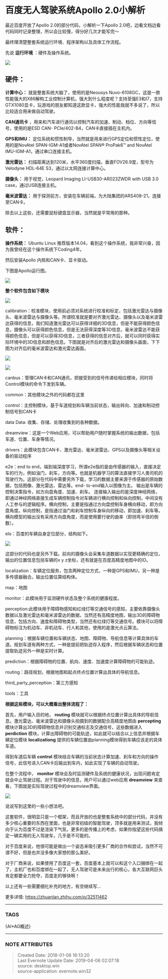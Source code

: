 # 百度无人驾驶系统Apollo 2.0小解析

最近百度开放了Apollo 2.0的部分代码，小解析一下Apollo 2.0吧，边看文档边看代码同时记录整理，所以会比较慢，得分好几次才能写完～

最终理清楚整套系统运行环境、程序架构以及具体工作流程。

先说 **运行环境** ：硬件及操作系统。

![](https://pic1.zhimg.com/v2-6e14c1cbc231b8260c7ae0c25583c500_b.jpg)

## 硬件：

 **计算中心：** 就是整套系统大脑了，使用的是Neousys
Nuvo-6108GC，这是一款性能强大的X86解构工业控制计算机，强大到什么程度呢？支持至强E3和I7，支持GTX1080显卡，玩游戏的朋友都知道这款显卡，强大的性能我就不多说了，所以比较适合用来做自动驾驶。

 **CAN通讯卡** ，用来和汽车进行通讯以控制汽车的加速、制动、档位、方向等信号，使用的是ESD CAN-
PCIe/402-B4，CAN卡直接插在主机内。

 **GPS和IMU：** 定位系统和惯性制导，当然就是用来进行GPS定位和惯性定位，使用的是NovAtel SPAN-IGM-A1或者NovAtel
SPAN® ProPak6™ and NovAtel IMU-IGM-A1，通过串口连接主机。

 **激光雷达：** 扫描距离达到120米，水平360度扫描，垂直FOV26.9度，型号为Velodyne HDL-64E S3，通过以太网连接计算中心。

 **摄像头：** 用于视觉，Leopard Imaging LI-USB30-AR023ZWDR with USB 3.0 case，通过USB连接主机。

 **毫米波雷达：** 用于探测前方，安装在车辆前端，为大陆集团的ARS408-21，连接至CAN卡。

除去以上这些，还需要鼠标键盘显示器，当然就是平常用的那种。

## 软件：

 **操作系统：** Ubuntu Linux 推荐版本14.04，看到这个操作系统，我非常兴奋，因为我曾经在这个操作系统下Coding4年。

然后安装Apollo 内核和CAN卡、显卡驱动。

下图是Apollo运行图。

![](https://pic2.zhimg.com/v2-0e6ab3d3a41d4ad940102a31e52fb835_b.jpg)

 **整个软件包含如下模块**

![](https://pic4.zhimg.com/v2-3b5552d76bd225ec19ccac767f693be9_b.jpg)

calibration：校准模块，使用前必须对系统进行校准和标定，包括激光雷达与摄像头、毫米波雷达与摄像头等。所谓校准就是要对齐激光雷达、摄像头以及毫米波雷达获得的信息，我们知道激光雷达可以获得详细的3D信息，但是不能获得颜色信息，摄像头可以获得颜色信息，但是无法获得深度等3D信息，毫米波雷达不能获得颜色信息，但是可以获得3D信息，三者获得的信息对齐后，就可以同时获得实际环境中的3D信息和颜色信息。下图就是对齐后的激光雷达和摄像头画面，下下图为对齐后的毫米波雷达和激光雷达画面。

![](https://pic4.zhimg.com/v2-5fb5baea0e1552891a99c70934c433e0_b.jpg)

![](https://pic3.zhimg.com/v2-0057b86a6490cc0270d82cd3252bdf99_b.jpg)

canbus：管理CAN卡和CAN通讯，把接受到的信号传递给相应模块，同时将Control模块的命令下发到车辆。

common：其他模块之外的代码都在这里

control：主控制模块，基于车道规划和车辆当前状态，输出转向、加速和制动控制信号到CAN卡

data Data: 收集、存储、处理收集到的各种数据。

dreamview：这是一个Web应用，可以帮助用户随时掌握系统的输出数据，包括车道、位置、车身等情况。

drivers：此模块包含CAN卡、激光雷达、毫米波雷达、GPS以及摄像头等相关设备的驱动程序

e2e：end to
end，端到端深度学习，所谓e2e指的是由传感器的输入，直接决定车的行为，例如油门，刹车，方向等。也就是机器学习的算法直接学习人类司机的驾驶行为。这部分在代码中需要另外下载，学习的数据主要来源于传感器的原始数据，包括图像、激光雷达、雷达等。end-
to-end输入以图像为主。 输出是车辆的控制决策指令，如方向盘角度、加速、刹车。
连接输入输出的是深度神经网络，即通过神经网络直接生成车辆控制指令对车辆进行横向控制和纵向控制，中间没有人工参与的逻辑程序。横向控制，主要是指通过方向盘控制车身横向移动，即方向盘角度。纵向控制，是指通过油门和刹车控制车身纵向的移动，即加速、刹车等。横向模型的输出没有采用方向盘角度，而是使用要行驶的曲率（即拐弯半径的倒数）。

elo：百度的车辆自身定位部分，结构如下。

![](https://pic4.zhimg.com/v2-3ea8301a48befa27c8735dd621bbfc0c_b.jpg)

这部分的代码也是另外下载。前向的摄像头会采集车道数据以实现更精确的定位，输出的位置信息包括车辆的x y z坐标，还有就是在百度高精度地图中的ID。

localization：车辆定位服务，包含两种定位方式，一种是GPS和IMU，另一种是多传感器融合。输出位置估算结构体。

map：地图

monitor：此模块用于监测硬件状态及整个系统的健康程度。

perception:此模块用于障碍物感知和红绿灯等交通信号的感知，主要依靠摄像头数据以及激光雷达和毫米波雷达的数据，当然还有高精度地图，输出3D的障碍物信息，包括方向、速度和障碍物类型，当然还有红绿灯等交通信号。模块可以将障碍物标注为机动车、非机动车、行人和其他，使用的是激光点云算法。

planning：根据车辆位置和车辆状态、地图、障碍物、导航信息等计算具体的车道。规划车道有两种方式，一种是提前把轨迹存入程序，然后根据车辆状态和位置提取轨迹另外一种是实时计算。

prediction：根据障碍物的位置、航向、速度、加速度计算障碍物的可能轨迹。

routing：路径规划，根据地图和起点终点位置计算出具体的导航信息。

third_party_perception：第三方感知

tools：工具

 **根据这些模块，可以大概看出整体流程了：**

首先，用户输入目的地， **routing** 模块就可以根据终点位置计算出具体的导航信息。激光雷达、毫米波雷达和摄像头拍摄到的数据配合高精度地图由
**percepting** 模块计算出3D的障碍物信息并识别交通标志及交通信号，这些数据进入 **perdiction**
模块，计算出障碍物的可能轨迹，如此就可以结合以上信息并根据车辆定位模块 **localizationg**
提供的车辆位置由planning模块得到车辆应该走的具体车道。

得到车道后车辆 **control** 模块结合车辆的当前状态计算加速、刹车和方向的操作信号，此信号进入CAN卡后输出到车内，如此实现了车辆的自动驾驶。

在整个流程中， **monitor** 模块会及时监测硬件及系统的健康状况，出现问题肯定就会中止驾驶过程。对于驾驶中的信息，用户可以通过web应用
**dreamview** 来查看，下图就是实际驾驶过程中的dreamview界面。

![](https://pic3.zhimg.com/v2-93344515b6491fb53cd2747460dc69a9_b.jpg)

说说写到这里的一些小想法吧。

这套软件，很明显只是一个框架，而且开放的也是整套系统中的部分代码，并没有多少核心重要的东西在里面，也是非常初级的智能驾驶，顶多就是用来测试，我倾向于认为百度不过是渲染下气氛，更多的是传播上的考虑，如果你指望这些代码搞定一辆实用的无人驾驶车，几乎是不可能的。

对于百度来说，他很可能是做出一个姿态来吸引更多厂商的合作和尝试，当然不可谓不好，但是也并没多像大家想的那么美好。

对于厂商来说，如果使用了百度这一套，百度基本上就可以和这个入口捆绑在一起了，主机厂也和百度绑在一起了，无人驾驶可是未来出行的核心，各大互联网巨头肯定都要全力抢夺，百度走的够快啊！

以上还有一些需要细化补充的地方，有空继续写...

更多详情: <https://zhuanlan.zhihu.com/p/32511462>



---
### TAGS
{AI*AG概述}

---
### NOTE ATTRIBUTES
>Created Date: 2018-01-08 16:13:20  
>Last Evernote Update Date: 2019-04-06 02:07:18  
>source: desktop.win  
>source-application: evernote.win32  